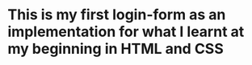 # This is my first login-form as an implementation for what I learnt at my beginning in HTML and CSS
